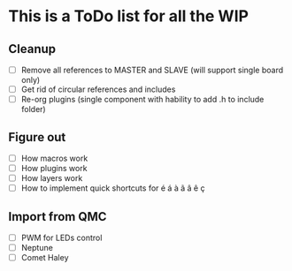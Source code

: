 # This is a ToDo list for all the WIP

## Cleanup

- [ ] Remove all references to MASTER and SLAVE (will support single board only)
- [ ] Get rid of circular references and includes
- [ ] Re-org plugins (single component with hability to add .h to include folder)

## Figure out

- [ ] How macros work
- [ ] How plugins work
- [ ] How layers work
- [ ] How to implement quick shortcuts for é á à ã â ê ç

## Import from QMC

- [ ] PWM for LEDs control
- [ ] Neptune
- [ ] Comet Haley
